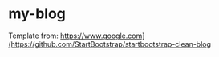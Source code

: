 # my-blog
Template from: https://www.google.com](https://github.com/StartBootstrap/startbootstrap-clean-blog
